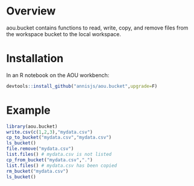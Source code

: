 # Overview
aou.bucket contains functions to read, write, copy, and remove files from the workspace bucket to the local workspace.

# Installation
In an R notebook on the AOU workbench:
```r
devtools::install_github("annisjs/aou.bucket",upgrade=F)
```

# Example
```r
library(aou.bucket)
write.csv(c(1,2,3),"mydata.csv")
cp_to_bucket("mydata.csv","mydata.csv")
ls_bucket()
file.remove("mydata.csv")
list.files() # mydata.csv is not listed
cp_from_bucket("mydata.csv",".")
list.files() # mydata.csv has been copied
rm_bucket("mydata.csv")
ls_bucket()
